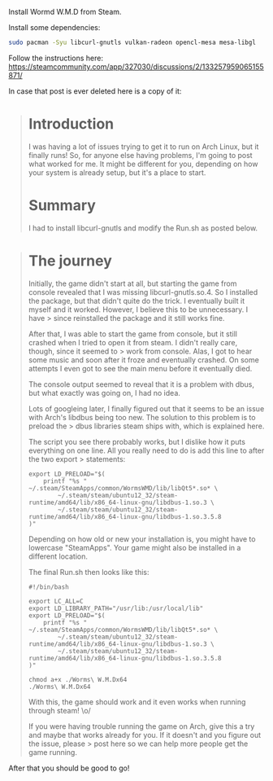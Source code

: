Install Wormd W.M.D from Steam.

Install some dependencies:
```bash
sudo pacman -Syu libcurl-gnutls vulkan-radeon opencl-mesa mesa-libgl
```

Follow the instructions here: https://steamcommunity.com/app/327030/discussions/2/133257959065155871/

In case that post is ever deleted here is a copy of it:
> # Introduction
> I was having a lot of issues trying to get it to run on Arch Linux, but it finally runs!
> So, for anyone else having problems, I'm going to post what worked for me.
> It might be different for you, depending on how your system is already setup, but it's a place to start.
> 
> # Summary
> I had to install libcurl-gnutls and modify the Run.sh as posted below.

> # The journey
> Initially, the game didn't start at all, but starting the game from console revealed that I was missing libcurl-gnutls.so.4.
> So I installed the package, but that didn't quite do the trick. I eventually built it myself and it worked. However, I believe this to be unnecessary. I have > since reinstalled the package and it still works fine.
> 
> After that, I was able to start the game from console, but it still crashed when I tried to open it from steam. I didn't really care, though, since it seemed to > work from console.
> Alas, I got to hear some music and soon after it froze and eventually crashed. On some attempts I even got to see the main menu before it eventually died.
> 
> The console output seemed to reveal that it is a problem with dbus, but what exactly was going on, I had no idea.
> 
> Lots of googleing later, I finally figured out that it seems to be an issue with Arch's libdbus being too new. The solution to this problem is to preload the > dbus libraries steam ships with, which is explained here.
> 
> The script you see there probably works, but I dislike how it puts everything on one line. All you really need to do is add this line to after the two export > statements:
> ```
> export LD_PRELOAD="$(
>     printf "%s " ~/.steam/SteamApps/common/WormsWMD/lib/libQt5*.so* \
>         ~/.steam/steam/ubuntu12_32/steam-runtime/amd64/lib/x86_64-linux-gnu/libdbus-1.so.3 \
>         ~/.steam/steam/ubuntu12_32/steam-runtime/amd64/lib/x86_64-linux-gnu/libdbus-1.so.3.5.8
> )"
> ```
> 
> Depending on how old or new your installation is, you might have to lowercase "SteamApps". Your game might also be installed in a different location.
> 
> The final Run.sh then looks like this:
> ```
> #!/bin/bash
> 
> export LC_ALL=C
> export LD_LIBRARY_PATH="/usr/lib:/usr/local/lib"
> export LD_PRELOAD="$(
>     printf "%s " ~/.steam/SteamApps/common/WormsWMD/lib/libQt5*.so* \
>         ~/.steam/steam/ubuntu12_32/steam-runtime/amd64/lib/x86_64-linux-gnu/libdbus-1.so.3 \
>         ~/.steam/steam/ubuntu12_32/steam-runtime/amd64/lib/x86_64-linux-gnu/libdbus-1.so.3.5.8
> )"
> 
> chmod a+x ./Worms\ W.M.Dx64
> ./Worms\ W.M.Dx64
> ```
> 
> With this, the game should work and it even works when running through steam! \o/
> 
> If you were having trouble running the game on Arch, give this a try and maybe that works already for you. If it doesn't and you figure out the issue, please > post here so we can help more people get the game running.

After that you should be good to go!